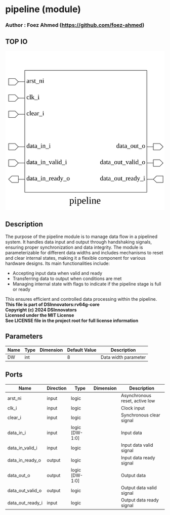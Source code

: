 # pipeline (module)

### Author : Foez Ahmed (https://github.com/foez-ahmed)

## TOP IO
<img src="./pipeline_top.svg">

## Description

The purpose of the pipeline module is to manage data flow in a pipelined system. It handles data
input and output through handshaking signals, ensuring proper synchronization and data integrity.
The module is parameterizable for different data widths and includes mechanisms to reset and clear
internal states, making it a flexible component for various hardware designs. Its main
functionalities include:
- Accepting input data when valid and ready
- Transferring data to output when conditions are met
- Managing internal state with flags to indicate if the pipeline stage is full or ready

This ensures efficient and controlled data processing within the pipeline.
<br>**This file is part of DSInnovators:rv64g-core**
<br>**Copyright (c) 2024 DSInnovators**
<br>**Licensed under the MIT License**
<br>**See LICENSE file in the project root for full license information**

## Parameters
|Name|Type|Dimension|Default Value|Description|
|-|-|-|-|-|
|DW|int||8|Data width parameter|

## Ports
|Name|Direction|Type|Dimension|Description|
|-|-|-|-|-|
|arst_ni|input|logic||Asynchronous reset, active low|
|clk_i|input|logic||Clock input|
|clear_i|input|logic||Synchronous clear signal|
|data_in_i|input|logic [DW-1:0]||Input data|
|data_in_valid_i|input|logic||Input data valid signal|
|data_in_ready_o|output|logic||Input data ready signal|
|data_out_o|output|logic [DW-1:0]||Output data|
|data_out_valid_o|output|logic||Output data valid signal|
|data_out_ready_i|input|logic||Output data ready signal|
